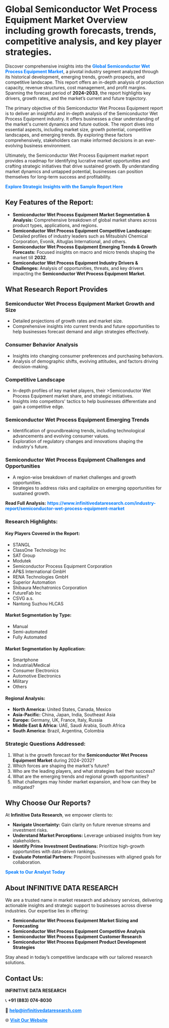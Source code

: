 <h1>Global Semiconductor Wet Process Equipment Market Overview including growth forecasts, trends, competitive analysis, and key player strategies.</h1>
<p>
Discover comprehensive insights into the 
<a href="https://www.infinitivedataresearch.com/industry-report/semiconductor-wet-process-equipment-market" rel="dofollow" style="color: #007BFF; text-decoration: none;"><strong>Global Semiconductor Wet Process Equipment Market</strong></a>, a pivotal industry segment analyzed through its historical development, emerging trends, growth prospects, and competitive landscape. This report offers an in-depth analysis of production capacity, revenue structures, cost management, and profit margins. Spanning the forecast period of <strong>2024–2033</strong>, the report highlights key drivers, growth rates, and the market’s current and future trajectory.
</p>
<p>
The primary objective of this Semiconductor Wet Process Equipment report is to deliver an insightful and in-depth analysis of the Semiconductor Wet Process Equipment industry. It offers businesses a clear understanding of the market's current dynamics and future outlook. The report dives into essential aspects, including market size, growth potential, competitive landscapes, and emerging trends. By exploring these factors comprehensively, stakeholders can make informed decisions in an ever-evolving business environment.
</p>
<p>
Ultimately, the Semiconductor Wet Process Equipment market report provides a roadmap for identifying lucrative market opportunities and crafting strategic initiatives that drive sustained growth. By understanding market dynamics and untapped potential, businesses can position themselves for long-term success and profitability.
</p>
<p>
<a href="https://www.infinitivedataresearch.com/request-sample/reportId=106366" style="color: #007BFF; text-decoration: none;"><strong>Explore Strategic Insights with the Sample Report Here</strong></a>
</p>

<h2>Key Features of the Report:</h2>
<ul>
<li><strong>Semiconductor Wet Process Equipment Market Segmentation & Analysis:</strong> Comprehensive breakdown of global market shares across product types, applications, and regions.</li>
<li><strong>Semiconductor Wet Process Equipment Competitive Landscape:</strong> Detailed profiles of industry leaders such as Mitsubishi Chemical Corporation, Evonik, Altuglas International, and others.</li>
<li><strong>Semiconductor Wet Process Equipment Emerging Trends & Growth Forecasts:</strong> Focused insights on macro and micro trends shaping the market till <strong>2032</strong>.</li>
<li><strong>Semiconductor Wet Process Equipment Industry Drivers & Challenges:</strong> Analysis of opportunities, threats, and key drivers impacting the <strong>Semiconductor Wet Process Equipment Market</strong>.</li>
</ul>

<h2>What Research Report Provides</h2>
<h3>Semiconductor Wet Process Equipment Market Growth and Size</h3>
<ul>
<li>Detailed projections of growth rates and market size.</li>
<li>Comprehensive insights into current trends and future opportunities to help businesses forecast demand and align strategies effectively.</li>
</ul>

<h3>Consumer Behavior Analysis</h3>
<ul>
<li>Insights into changing consumer preferences and purchasing behaviors.</li>
<li>Analysis of demographic shifts, evolving attitudes, and factors driving decision-making.</li>
</ul>

<h3>Competitive Landscape</h3>
<ul>
<li>In-depth profiles of key market players, their >Semiconductor Wet Process Equipment market share, and strategic initiatives.</li>
<li>Insights into competitors' tactics to help businesses differentiate and gain a competitive edge.</li>
</ul>

<h3>Semiconductor Wet Process Equipment Emerging Trends</h3>
<ul>
<li>Identification of groundbreaking trends, including technological advancements and evolving consumer values.</li>
<li>Exploration of regulatory changes and innovations shaping the industry's future.</li>
</ul>

<h3>Semiconductor Wet Process Equipment Challenges and Opportunities</h3>
<ul>
<li>A region-wise breakdown of market challenges and growth opportunities.</li>
<li>Strategies to address risks and capitalize on emerging opportunities for sustained growth.</li>
</ul>
<p><strong>Read Full Analysis:</strong> <a href="https://www.infinitivedataresearch.com/industry-report/semiconductor-wet-process-equipment-market" rel="dofollow" style="color: #007BFF; text-decoration: none;"><strong>https://www.infinitivedataresearch.com/industry-report/semiconductor-wet-process-equipment-market</strong></a></p>
<h3>Research Highlights:</h3>
<h4>Key Players Covered in the Report:</h4>
<ul><li>STANGL</li><li>ClassOne Technology Inc</li><li>SAT Group</li><li>Modutek</li><li>Semiconductor Process Equipment Corporation</li><li>AP&amp;S International GmbH</li><li>RENA Technologies GmbH</li><li>Superior Automation</li><li>Shibaura Mechatronics Corporation</li><li>FutureFab Inc</li><li>CSVG a.s.</li><li>Nantong Suzhou HLCAS</li></ul>
<h4>Market Segmentation by Type:</h4>
<ul><li>Manual</li><li>Semi-automated</li><li>Fully Automated</li></ul>
<h4>Market Segmentation by Application:</h4>
<ul><li>Smartphone</li><li>Industrial/Medical</li><li>Consumer Electronics</li><li>Automotive Electronics</li><li>Military</li><li>Others</li></ul>

<h4>Regional Analysis:</h4>
<ul>
<li><strong>North America:</strong> United States, Canada, Mexico</li>
<li><strong>Asia-Pacific:</strong> China, Japan, India, Southeast Asia</li>
<li><strong>Europe:</strong> Germany, UK, France, Italy, Russia</li>
<li><strong>Middle East & Africa:</strong> UAE, Saudi Arabia, South Africa</li>
<li><strong>South America:</strong> Brazil, Argentina, Colombia</li>
</ul>

<h3>Strategic Questions Addressed:</h3>
<ol>
<li>What is the growth forecast for the <strong>Semiconductor Wet Process Equipment Market</strong> during 2024–2032?</li>
<li>Which forces are shaping the market's future?</li>
<li>Who are the leading players, and what strategies fuel their success?</li>
<li>What are the emerging trends and regional growth opportunities?</li>
<li>What challenges may hinder market expansion, and how can they be mitigated?</li>
</ol>

<h2>Why Choose Our Reports?</h2>
<p>At <strong>Infinitive Data Research</strong>, we empower clients to:</p>
<ul>
<li><strong>Navigate Uncertainty:</strong> Gain clarity on future revenue streams and investment risks.</li>
<li><strong>Understand Market Perceptions:</strong> Leverage unbiased insights from key stakeholders.</li>
<li><strong>Identify Prime Investment Destinations:</strong> Prioritize high-growth opportunities with data-driven rankings.</li>
<li><strong>Evaluate Potential Partners:</strong> Pinpoint businesses with aligned goals for collaboration.</li>
</ul>
<p><a href="https://www.infinitivedataresearch.com/industry-report/semiconductor-wet-process-equipment-market" rel="dofollow" style="color: #007BFF; text-decoration: none;"><strong>Speak to Our Analyst Today</strong></a></p>

<h2>About INFINITIVE DATA RESEARCH</h2>
<p>We are a trusted name in market research and advisory services, delivering actionable insights and strategic support to businesses across diverse industries. Our expertise lies in offering:</p>
<ul>
<li><strong>Semiconductor Wet Process Equipment Market Sizing and Forecasting</strong></li>
<li><strong>Semiconductor Wet Process Equipment Competitive Analysis</strong></li>
<li><strong>Semiconductor Wet Process Equipment Customer Research</strong></li>
<li><strong>Semiconductor Wet Process Equipment Product Development Strategies</strong></li>
</ul>
<p>Stay ahead in today’s competitive landscape with our tailored research solutions.</p>

<h2>Contact Us:</h2>
<p><strong>INFINITIVE DATA RESEARCH</strong></p>
<p>📞 <strong>+91 (883) 074-8030</strong></p>
<p>📧 <strong><a href="mailto:help@infinitivedataresearch.com" style="color: #007BFF;">help@infinitivedataresearch.com</a></strong></p>
<p>🌐 <strong><a href="https://www.infinitivedataresearch.com" rel="dofollow" style="color: #007BFF;">Visit Our Website</a></strong></p>